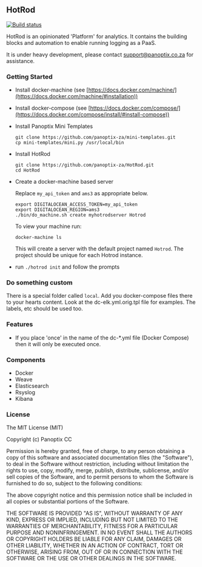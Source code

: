## HotRod

[![Build status](https://badge.buildkite.com/752b577f704f463f76358ac3633c483d1e788aab00963d87e0.svg)](https://buildkite.com/panoptix/hotrod-oss)

HotRod is an opinionated 'Platform' for analytics. It contains the building blocks and automation to enable running logging as a PaaS.

It is under heavy development, please contact support@panoptix.co.za for assistance.

### Getting Started

- Install docker-machine (see [https://docs.docker.com/machine/](https://docs.docker.com/machine/#installation))

- Install docker-compose (see [https://docs.docker.com/compose/](https://docs.docker.com/compose/install/#install-compose))

- Install Panoptix Mini Templates

  ```
  git clone https://github.com/panoptix-za/mini-templates.git
  cp mini-templates/mini.py /usr/local/bin
  ```

- Install HotRod

  ```
  git clone https://github.com/panoptix-za/HotRod.git
  cd HotRod
  ```

- Create a docker-machine based server

  Replace `my_api_token` and `ams3` as appropriate below.

  ```
  export DIGITALOCEAN_ACCESS_TOKEN=my_api_token
  export DIGITALOCEAN_REGION=ams3
  ./bin/do_machine.sh create myhotrodserver Hotrod
  ```

  To view your machine run:

  ```
  docker-machine ls
  ```

  This will create a server with the default project named `Hotrod`. The project should be unique for each Hotrod instance.

- run `./hotrod init` and follow the prompts

### Do something custom

There is a special folder called `local`. Add you docker-compose files there to your hearts content. Look at the dc-elk.yml.orig.tpl file for examples. The labels, etc should be used too.

### Features

 - If you place 'once' in the name of the dc-*.yml file (Docker Compose) then it will only be executed once.

### Components

- Docker
- Weave
- Elasticsearch
- Rsyslog
- Kibana

### License

The MIT License (MIT)

Copyright (c) Panoptix CC

Permission is hereby granted, free of charge, to any person obtaining a copy
of this software and associated documentation files (the "Software"), to deal
in the Software without restriction, including without limitation the rights
to use, copy, modify, merge, publish, distribute, sublicense, and/or sell
copies of the Software, and to permit persons to whom the Software is
furnished to do so, subject to the following conditions:

The above copyright notice and this permission notice shall be included in
all copies or substantial portions of the Software.

THE SOFTWARE IS PROVIDED "AS IS", WITHOUT WARRANTY OF ANY KIND, EXPRESS OR
IMPLIED, INCLUDING BUT NOT LIMITED TO THE WARRANTIES OF MERCHANTABILITY,
FITNESS FOR A PARTICULAR PURPOSE AND NONINFRINGEMENT. IN NO EVENT SHALL THE
AUTHORS OR COPYRIGHT HOLDERS BE LIABLE FOR ANY CLAIM, DAMAGES OR OTHER
LIABILITY, WHETHER IN AN ACTION OF CONTRACT, TORT OR OTHERWISE, ARISING FROM,
OUT OF OR IN CONNECTION WITH THE SOFTWARE OR THE USE OR OTHER DEALINGS IN
THE SOFTWARE.
